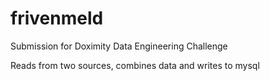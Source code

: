 # frivenmeld
Submission for Doximity Data Engineering Challenge

Reads from two sources, combines data and writes to mysql
